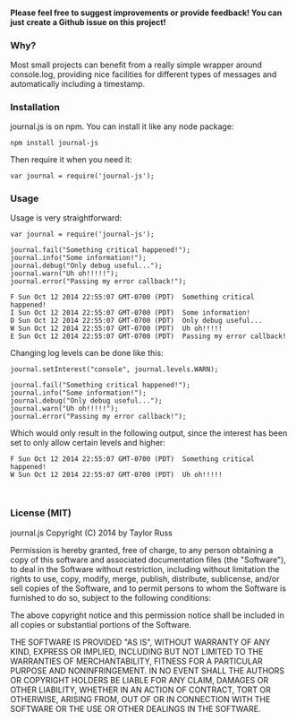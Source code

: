 
#### Please feel free to suggest improvements or provide feedback! You can just create a Github issue on this project!
### Why?

Most small projects can benefit from a really simple wrapper around console.log,
providing nice facilities for different types of messages and automatically including a timestamp.


### Installation

journal.js is on npm. You can install it like any node package:

```
npm install journal-js

```

Then require it when you need it:
```
var journal = require('journal-js');
```


### Usage

Usage is very straightforward:

```
var journal = require('journal-js');

journal.fail("Something critical happened!");
journal.info("Some information!");
journal.debug("Only debug useful...");
journal.warn("Uh oh!!!!!");
journal.error("Passing my error callback!");

F Sun Oct 12 2014 22:55:07 GMT-0700 (PDT)  Something critical happened!
I Sun Oct 12 2014 22:55:07 GMT-0700 (PDT)  Some information!
D Sun Oct 12 2014 22:55:07 GMT-0700 (PDT)  Only debug useful...
W Sun Oct 12 2014 22:55:07 GMT-0700 (PDT)  Uh oh!!!!!
E Sun Oct 12 2014 22:55:07 GMT-0700 (PDT)  Passing my error callback!

```

Changing log levels can be done like this:

```
journal.setInterest("console", journal.levels.WARN);

journal.fail("Something critical happened!");
journal.info("Some information!");
journal.debug("Only debug useful...");
journal.warn("Uh oh!!!!!");
journal.error("Passing my error callback!");
```

Which would only result in the following output, since the interest has been
set to only allow certain levels and higher:

```
F Sun Oct 12 2014 22:55:07 GMT-0700 (PDT)  Something critical happened!
W Sun Oct 12 2014 22:55:07 GMT-0700 (PDT)  Uh oh!!!!!



```

### License (MIT)

journal.js Copyright (C) 2014 by Taylor Russ

Permission is hereby granted, free of charge, to any person obtaining a copy of this software and associated documentation files (the "Software"), to deal in the Software without restriction, including without limitation the rights to use, copy, modify, merge, publish, distribute, sublicense, and/or sell copies of the Software, and to permit persons to whom the Software is furnished to do so, subject to the following conditions:

The above copyright notice and this permission notice shall be included in all copies or substantial portions of the Software.

THE SOFTWARE IS PROVIDED "AS IS", WITHOUT WARRANTY OF ANY KIND, EXPRESS OR IMPLIED, INCLUDING BUT NOT LIMITED TO THE WARRANTIES OF MERCHANTABILITY, FITNESS FOR A PARTICULAR PURPOSE AND NONINFRINGEMENT. IN NO EVENT SHALL THE AUTHORS OR COPYRIGHT HOLDERS BE LIABLE FOR ANY CLAIM, DAMAGES OR OTHER LIABILITY, WHETHER IN AN ACTION OF CONTRACT, TORT OR OTHERWISE, ARISING FROM, OUT OF OR IN CONNECTION WITH THE SOFTWARE OR THE USE OR OTHER DEALINGS IN THE SOFTWARE.
